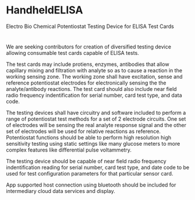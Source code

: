 # HandheldELISA
Electro Bio Chemical Potentiostat Testing Device for ELISA Test Cards
# 
  We are seeking contributors for creation of diversified testing device allowing consumable test cards capable of ELISA tests.

  The test cards may include protiens, enzymes, antibodies that allow capillary mixing and filtration with analyte so as to cause    a reaction in the working sensing zone. The working zone shall have excitation, sense and reference potentiostat electrodes for electronically sensing the the analyte/antibody reactions. The test card should also include near field radio frequency indentification for serial number, card test type, and data code.

  The testing devices shall have circuitry and software included to perform a range of potentiostat test methods for a set of 2 electrode circuits. One set of electrodes will be sensing the real analyte response signal and the other set of electrodes will be used for relative reactions as reference. Potentiostat functions should be able to perform high resolution high sensitivity testing using static settings like many glucose meters to more complex features like differential pulse voltammetry.

  The testing device should be capable of near field radio frequency indentification reading for serial number, card test type, and date code to be used for test configuration parameters for that particular sensor card.

  App supported host connection using bluetooth should be included for intermediary cloud data services and display.
